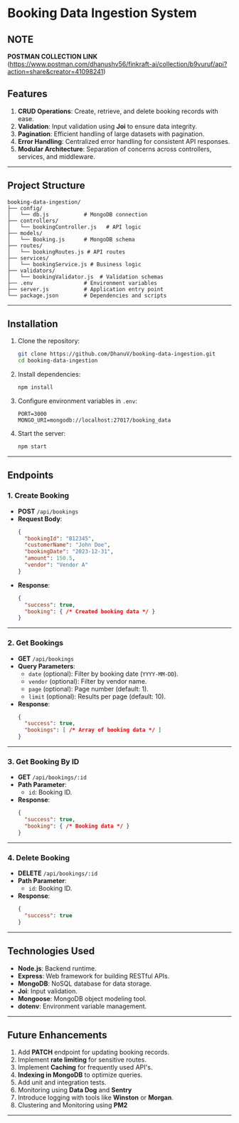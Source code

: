 # **Booking Data Ingestion System**
## **NOTE**
**POSTMAN COLLECTION LINK** (https://www.postman.com/dhanushv56/finkraft-ai/collection/b9vuruf/api?action=share&creator=41098241)
## **Features**

1. **CRUD Operations**: Create, retrieve, and delete booking records with ease.
2. **Validation**: Input validation using **Joi** to ensure data integrity.
4. **Pagination**: Efficient handling of large datasets with pagination.
6. **Error Handling**: Centralized error handling for consistent API responses.
7. **Modular Architecture**: Separation of concerns across controllers, services, and middleware.

---

## **Project Structure**

```plaintext
booking-data-ingestion/
├── config/
│   └── db.js           # MongoDB connection
├── controllers/
│   └── bookingController.js   # API logic
├── models/
│   └── Booking.js      # MongoDB schema
├── routes/
│   └── bookingRoutes.js # API routes
├── services/
│   └── bookingService.js # Business logic
├── validators/
│   └── bookingValidator.js  # Validation schemas
├── .env                # Environment variables
├── server.js           # Application entry point
└── package.json        # Dependencies and scripts
```

---

## **Installation**

1. Clone the repository:
   ```bash
   git clone https://github.com/DhanuV/booking-data-ingestion.git
   cd booking-data-ingestion
   ```

2. Install dependencies:
   ```bash
   npm install
   ```

3. Configure environment variables in `.env`:
   ```plaintext
   PORT=3000
   MONGO_URI=mongodb://localhost:27017/booking_data
   ```

4. Start the server:
   ```bash
   npm start
   ```

---

## **Endpoints**

### **1. Create Booking**
- **POST** `/api/bookings`
- **Request Body**:
  ```json
  {
    "bookingId": "B12345",
    "customerName": "John Doe",
    "bookingDate": "2023-12-31",
    "amount": 150.5,
    "vendor": "Vendor A"
  }
  ```
- **Response**:
  ```json
  {
    "success": true,
    "booking": { /* Created booking data */ }
  }
  ```

---

### **2. Get Bookings**
- **GET** `/api/bookings`
- **Query Parameters**:
  - `date` (optional): Filter by booking date (`YYYY-MM-DD`).
  - `vendor` (optional): Filter by vendor name.
  - `page` (optional): Page number (default: 1).
  - `limit` (optional): Results per page (default: 10).
- **Response**:
  ```json
  {
    "success": true,
    "bookings": [ /* Array of booking data */ ]
  }
  ```

---

### **3. Get Booking By ID**
- **GET** `/api/bookings/:id`
- **Path Parameter**:
  - `id`: Booking ID.
- **Response**:
  ```json
  {
    "success": true,
    "booking": { /* Booking data */ }
  }
  ```

---

### **4. Delete Booking**
- **DELETE** `/api/bookings/:id`
- **Path Parameter**:
  - `id`: Booking ID.
- **Response**:
  ```json
  {
    "success": true
  }
  ```

---

## **Technologies Used**

- **Node.js**: Backend runtime.
- **Express**: Web framework for building RESTful APIs.
- **MongoDB**: NoSQL database for data storage.
- **Joi**: Input validation.
- **Mongoose**: MongoDB object modeling tool.
- **dotenv**: Environment variable management.

---

## **Future Enhancements**

1. Add **PATCH** endpoint for updating booking records.
2. Implement **rate limiting** for sensitive routes.
3. Implement **Caching** for frequently used API's.
4. **Indexing in MongoDB** to optimize queries.
5. Add unit and integration tests.
6. Monitoring using **Data Dog** and **Sentry**
7. Introduce logging with tools like **Winston** or **Morgan**.
8. Clustering and Monitoring using **PM2**

---

